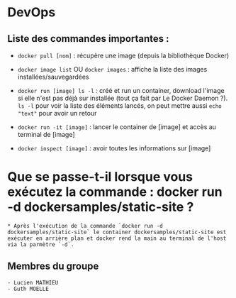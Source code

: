 # DevOps

## Liste des commandes importantes :
* `docker pull [nom]` : récupère une image (depuis la bibliothèque Docker)

* `docker image list` OU `docker images` : affiche la liste des images installées/sauvegardées

* `docker run [image] ls -l` : créé et run un container, download l'image si elle n'est pas déjà sur installée (tout ça fait par Le Docker Daemon ?). \
 `ls -l` pour voir la liste des éléments lancés, on peut mettre aussi `echo "text"` pour avoir un retour

* `docker run -it [image]` : lancer le container de [image] et accès au terminal de [image]

* `docker inspect [image]` : avoir toutes les informations sur [image]


# Que se passe-t-il lorsque vous exécutez la commande : docker run -d dockersamples/static-site ? 
    * Après l'exécution de la commande `docker run -d dockersamples/static-site` le container dockersamples/static-site est exécuter en arrière plan et docker rend la main au terminal de l'host via la parmètre `-d`.


## Membres du groupe
    - Lucien MATHIEU
    - Guth MOELLE
    

 


